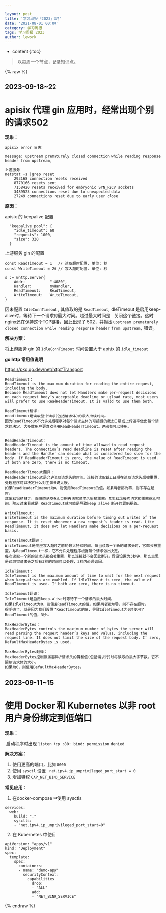 ```yaml
---

layout: post
title: '学习周报「2023」8月'
date: '2021-08-01 00:00'
category: 学习周报
tags: 学习周报 2023
author: lework
---
```

* content
{:toc}

> 以每周一个节点，记录知识点。



{% raw %}

## 2023-09-18~22

# apisix 代理 gin 应用时，经常出现个别的请求502

**现象：**

```
apisix error 日志

message: upstream prematurely closed connection while reading response header from upstream,

上游服务
netstat -s |grep reset
    293168 connection resets received
    8770166 resets sent
    7158420 resets received for embryonic SYN_RECV sockets
    3489523 connections reset due to unexpected data
    27249 connections reset due to early user close
```

**原因：**

apisix 的 keepalive 配置

```
  "keepalive_pool": {
    "idle_timeout": 60,
    "requests": 1000,
    "size": 320
  }
```

上游服务 gin 的配置

```
const ReadTimeout = 1   // 读取超时配置. 单位: 秒
const WriteTimeout = 20 // 写入超时配置. 单位: 秒

s := &http.Server{
	Addr:           ":8080",
	Handler:        myHandler,
	ReadTimeout:    ReadTimeout,
	WriteTimeout:   WriteTimeout,
}
```

因未配置 `IdleConnTimeout` , 其值取的是 `ReadTimeout`,  IdleTimeout 是启用keep-alive时，等待下一个请求的最大时间。超过最大时间是，关闭这个链接。这时nginx还在保持这个TCP链接，因此出现了 502，并抛出 `upstream prematurely closed connection while reading response header from upstream,` 错误。

**解决方案：**

将上游服务 gin 的 `IdleConnTimeout` 时间设置大于 apisix 的 `idle_timeout`



**go http 常用值说明**

https://pkg.go.dev/net/http#Transport

```
ReadTimeout：
ReadTimeout is the maximum duration for reading the entire request, including the body.
Because ReadTimeout does not let Handlers make per-request decisions on each request body’s acceptable deadline or upload rate, most users will prefer to use ReadHeaderTimeout. It is valid to use them both.

ReadTimeout翻译：
ReadTimeout是读取整个请求(包括请求体)的最大持续时间。
因为ReadTimeout不允许处理程序对每个请求主体的可接受的截止日期或上传速率做出每个请求的决定，大多数用户更喜欢使用ReadHeaderTimeout。两者都可以使用。
 

ReadHeaderTimeout：
ReadHeaderTimeout is the amount of time allowed to read request headers. The connection’s read deadline is reset after reading the headers and the Handler can decide what is considered too slow for the body. If ReadHeaderTimeout is zero, the value of ReadTimeout is used. If both are zero, there is no timeout.

ReadHeaderTimeout翻译：
ReadHeaderTimeout是允许读取请求头的时间。连接的读取截止日期在读取请求头后被重置，处理程序可以决定什么对主体来说太慢。
如果ReadHeaderTimeout为0，则使用ReadTimeout的值。如果两者都为零，则不存在超时。
这里就很精髓了，连接的读取截止日期再读取请求头后被重置。意思就是每次请求都重置截止时间。那反过来看就是 ReadTimeout就可能是导致keep alive 断开的罪魁祸首。

WriteTimeout：
WriteTimeout is the maximum duration before timing out writes of the response. It is reset whenever a new request’s header is read. Like ReadTimeout, it does not let Handlers make decisions on a per-request basis.

WriteTimeout翻译：
WriteTimeout是响应写入超时之前的最大持续时间。每当读取一个新的请求头时，它都会被重置。与ReadTimeout一样，它不允许处理程序根据每个请求做出决定。
每次读取一个新的请求头都会被重置，那么连接就不会因此断开。假设设置为3秒钟，那么意思是读取完请求头之后有3秒的时间可以处理，3秒内必须返回。

IdleTimeout：
IdleTimeout is the maximum amount of time to wait for the next request when keep-alives are enabled. If IdleTimeout is zero, the value of ReadTimeout is used. If both are zero, there is no timeout.

IdleTimeout翻译：
IdleTimeout是启用keep-alive时等待下一个请求的最大时间。
如果IdleTimeout为0，则使用ReadTimeout的值。如果两者都为零，则不存在超时。
很明确了，就是因为我们设置了ReadTimeout的值，导致IdleTimeout为0时使用了ReadTimeout的值，3秒…

MaxHeaderBytes：
MaxHeaderBytes controls the maximum number of bytes the server will read parsing the request header’s keys and values, including the request line. It does not limit the size of the request body. If zero, DefaultMaxHeaderBytes is used.

MaxHeaderBytes翻译：
MaxHeaderBytes控制服务器解析请求头的键和值(包括请求行)时将读取的最大字节数。它不限制请求体的大小。
如果为0，则使用DefaultMaxHeaderBytes。
```



## 2023-09-11~15

# 使用 Docker 和 Kubernetes 以非 root 用户身份绑定到低端口

**现象：**

​	启动程序时出现 `listen tcp :80: bind: permission denied`

**解决方案：**

1.  使用更高的端口，比如 `8000`
2. 使用 `sysctl` 设置 ` net.ipv4.ip_unprivileged_port_start = 0`
3. 增加特权 `CAP_NET_BIND_SERVICE`

**常见应用：**

1. 在docker-compose 中使用 sysctls

```
services:
  web:
    build: "."
    sysctls:
    - "net.ipv4.ip_unprivileged_port_start=0"
```

2.  在 Kubernetes 中使用

```
apiVersion: "apps/v1"
kind: "Deployment"
spec:
  template:
    spec:
      containers:
      - name: "demo-app"
        securityContext:
          capabilities:
            drop:
            - "ALL"
            add:
            - "NET_BIND_SERVICE"
```

{% endraw %}

